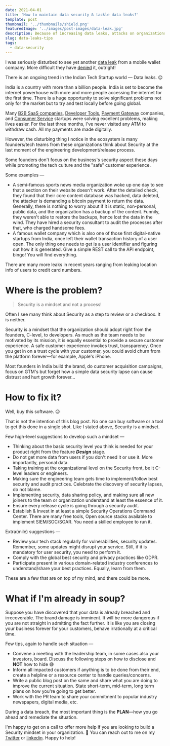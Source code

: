 ```yaml
---
date: 2021-04-01
title: 'How to maintain data security & tackle data leaks?'
template: post
thumbnail: '../thumbnails/shield.png'
featuredImage: '../images/post-images/data-leak.jpg'
description: Because of increasing data leaks, attacks on organizations by nation-state actors, data security is essential. This article gives an overview of processes one needs to establish, talks about what is at stake. 
slug: data-leaks-tips
tags:
  - data-security
---
```


I was seriously disturbed to see yet another [data leak](https://www.businesstoday.in/current/corporate/hackers-allege-data-35-million-mobikwik-users-up-for-sale-on-dark-web-company-junks-claims/story/435196.html) from a mobile wallet company. More difficult they have [denied](https://twitter.com/MobiKwik/status/1367489330902675463?s=20) it, outright! 

There is an ongoing trend in the Indian Tech Startup world — Data leaks. 😔

India is a country with more than a billion people. India is set to become the internet powerhouse with more and more people accessing the internet for the first time. There is a huge opportunity to solve significant problems not only for the market but to try and test locally before going global. 

Many [B2B SaaS companies](https://www.freshworks.com/), [Developer Tools](https://postman.com), [Payment Gateway](https://razorpay.com) companies, and [Consumer Service](https://dunzo.in) startups were solving excellent problems, making lives easier. For the last three months, I've never visited any ATM to withdraw cash. All my payments are made digitally.


However, the disturbing thing I notice in the ecosystem is many founders/tech teams from these organizations think about Security at the last moment of the engineering development/release process. 

Some founders don't focus on the business's security aspect these days while promoting the tech culture and the "safe" customer experience. 

Some examples —

- A semi-famous sports news media organization woke up one day to see that a section on their website doesn't work. After the detailed check, they found that their core content database was hacked, data deleted, the attacker is demanding a bitcoin payment to return the data. Generally, there is nothing to worry about if it is static, non-personal, public data, and the organization has a backup of the content. Funnily, they weren't able to restore the backups, hence lost the data in the wind. They have hired a security consultant to audit the processes after that, who charged handsome fees.
- A famous wallet company which is also one of those first digital-native startups from India, once left their wallet transaction history of a user open. The only thing one needs to get is a user identifier and figuring out how it is generated. Give a simple REST call to the API endpoint, bingo! You will find everything.

There are many more leaks in recent years ranging from leaking location info of users to credit card numbers. 

# Where is the problem?

> Security is a mindset and not a process!

Often I see many think about Security as a step to review or a checkbox. It is neither. 

Security is a mindset that the organization should adopt right from the founders, C-level, to developers. As much as the team needs to be motivated by its mission, it is equally essential to provide a secure customer experience. A safe customer experience invokes trust, transparency. Once you get in on a trust cycle with your customer, you could avoid churn from the platform forever—for example, Apple's iPhone.

Most founders in India build the brand, do customer acquisition campaigns, focus on GTM's but forget how a simple data security lapse can cause distrust and hurt growth forever... 

# How to fix it?

Well, buy this software. 😉

That is not the intention of this blog post. No one can buy software or a tool to get this done in a single shot. Like I stated above, Security is a mindset. 

Few high-level suggestions to develop such a mindset —

- Thinking about the basic security level you think is needed for your product right from the feature ***Design*** stage.
- Do not get more data from users if you don't need it or use it. More importantly, personal data.
- Taking training at the organizational level on the Security front, be it C-level leaders or engineers.
- Making sure the engineering team gets time to implement/follow best security and audit practices. Celebrate the discovery of security lapses, do not blame.
- Implementing security, data sharing policy, and making sure all new joiners to the team or organization understand at least the essence of it.
- Ensure every release cycle is going through a security audit.
- Establish & Invest in at least a simple Security Operations Command Center. There are many free tools, Open source stacks available to implement SIEM/SOC/SOAR. You need a skilled employee to run it.

Extra(mile) suggestions —

- Review your tech stack regularly for vulnerabilities, security updates. Remember, some updates might disrupt your service. Still, if it is mandatory for user security, you need to perform it.
- Comply with the global best security and privacy practices like GDPR.
- Participate present in various domain-related industry conferences to understand/share your best practices. Equally, learn from them.

These are a few that are on top of my mind, and there could be more.

# What if I'm already in soup?

Suppose you have discovered that your data is already breached and irrecoverable. The brand damage is imminent. It will be more dangerous if you are not straight in admitting the fact further. It is like you are closing your business forever for your customers, behave irrationally at a critical time.

Few tips, again to handle such situation — 

- Convene a meeting with the leadership team, in some cases also your investors, board. Discuss the following steps on how to disclose and **NOT** how to hide 😅
- Inform all impacted customers if anything is to be done from their end, create a helpline or a resource center to handle queries/concerns.
- Write a public blog post on the same and share what you are doing to improve the current situation. State short-term, mid-term, long term plans on how you're going to get better.
- Work with the PR team to share your commitment to popular industry newspapers, digital media, etc.

 During a data breach, the most important thing is the **PLAN**—how you go ahead and remediate the situation. 

I'm happy to get on a call to offer more help if you are looking to build a Security mindset in your organization. 🙂  You can reach out to me on my [Twitter](http://twitter.com/aravindputrevu) or [linkedin](https://linkedin.com/in/aravindputrevu). Happy to help!

